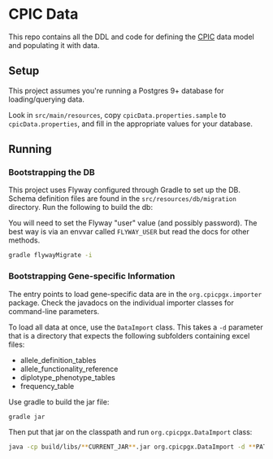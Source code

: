 # CPIC Data

This repo contains all the DDL and code for defining the [CPIC](https://cpicpgx.org) data model and populating it with data.

## Setup

This project assumes you're running a Postgres 9+ database for loading/querying data.

Look in `src/main/resources`, copy `cpicData.properties.sample` to `cpicData.properties`, and fill in the appropriate values for your database.

## Running

### Bootstrapping the DB

This project uses Flyway configured through Gradle to set up the DB. Schema definition files are found in the `src/resources/db/migration` directory. Run the following to build the db:

You will need to set the Flyway "user" value (and possibly password). The best way is via an envvar called `FLYWAY_USER` but read the docs for other methods.

```sh
gradle flywayMigrate -i
```

### Bootstrapping Gene-specific Information

The entry points to load gene-specific data are in the `org.cpicpgx.importer` package. Check the javadocs on the individual importer classes for command-line parameters.

To load all data at once, use the `DataImport` class. This takes a `-d` parameter that is a directory that expects the following subfolders containing excel files:

- allele_definition_tables
- allele_functionality_reference
- diplotype_phenotype_tables
- frequency_table

Use gradle to build the jar file:

```sh
gradle jar
```

Then put that jar on the classpath and run `org.cpicpgx.DataImport` class:

```sh
java -cp build/libs/**CURRENT_JAR**.jar org.cpicpgx.DataImport -d **PATH_TO_DATA_DIRECTORY**
```
